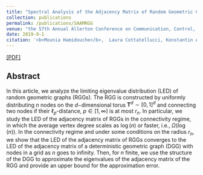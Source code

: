 ```yaml
---
title: "Spectral Analysis of the Adjacency Matrix of Random Geometric Graphs"
collection: publications
permalink: /publications/SAAMRGG
venue: "the 57th Annual Allerton Conference on Communication, Control, and Computing, Illinois, USA"
date: 2019-9-1
citation: '<b>Mounia Hamidouche</b>,  Laura Cottatellucci, Konstantin Avrachenkov'
---
```


[[PDF]](https://arxiv.org/pdf/1910.08871)

## Abstract
In this article, we analyze the limiting eigenvalue distribution (LED) of random geometric graphs (RGGs). The RGG is constructed by uniformly distributing $n$ nodes on the $d-$dimensional torus $\mathbf{T}^d \sim [0, 1]^d$ and connecting two nodes if their $\ell_p$-distance, $p \in [1, \infty]$ is at most $r_n$. In particular, we study the LED of the adjacency matrix of RGGs in the connectivity regime, in which the average vertex degree scales as $\log(n)$ or faster, i.e., $\Omega(\log (n))$. In the connectivity regime and under some conditions on the radius $r_n$, we show that the LED of the adjacency matrix of RGGs converges to the LED of the adjacency matrix of a deterministic geometric graph (DGG) with nodes in a grid as $n$ goes to infinity. Then, for $n$ finite, we use the structure of the DGG to approximate the eigenvalues of the adjacency matrix of the RGG and provide an upper bound for the approximation error.